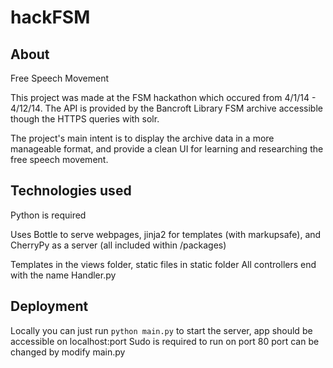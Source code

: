 hackFSM
=============

## About

Free Speech Movement

This project was made at the FSM hackathon which occured from 4/1/14 - 4/12/14.
The API is provided by the Bancroft Library FSM archive accessible though
the HTTPS queries with solr.

The project's main intent is to display the archive data in a more manageable format,
and provide a clean UI for learning and researching the free speech movement.

## Technologies used

Python is required

Uses Bottle to serve webpages, jinja2 for templates (with markupsafe),
and CherryPy as a server (all included within /packages)

Templates in the views folder, static files in static folder
All controllers end with the name Handler.py

## Deployment

Locally you can just run `python main.py`
to start the server, app should be accessible on localhost:port
Sudo is required to run on port 80
port can be changed by modify main.py
